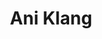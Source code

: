 ---
layout: media
title: "Ani Klang"
tags:
  categories: visual
blurb: "In collaboration with Ani Klang for Infinite Machine"
show_blurb: true
ads: false
share: false
show_url: flase
image:
  id: 36180477116
---